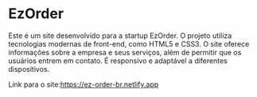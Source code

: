 # EzOrder
Este é um site desenvolvido para a startup EzOrder. O projeto utiliza tecnologias modernas de front-end, como HTML5 e CSS3. O site oferece informações sobre a empresa e seus serviços, além de permitir que os usuários entrem em contato. É responsivo e adaptável a diferentes dispositivos.

Link para o site:https://ez-order-br.netlify.app
